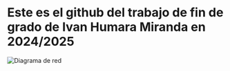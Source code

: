 # Este es el github del trabajo de fin de grado de Ivan Humara Miranda en 2024/2025

![Diagrama de red](https://github.com/ihumaram01/proyecto/blob/main/###########.drawio.png?raw=true)
